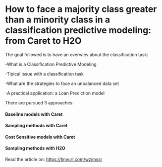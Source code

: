 # How to face a majority class greater than a minority class in a classification predictive modeling: from Caret to H2O

The goal followed is to have an overwiev about the classification task:

-What is a Classification Predictive Modeling

-Tipical issue with a classification task

-What are the strategies to face an unbalanced data set

-A practical application: a Loan Prediction model

There are pursued 3 approaches:

#### Baseline models with Caret

#### Sampling methods with Caret

#### Cost Sensitive models with Caret

#### Sampling methods with H2O

Read the article on: https://tinyurl.com/wzjmssr

